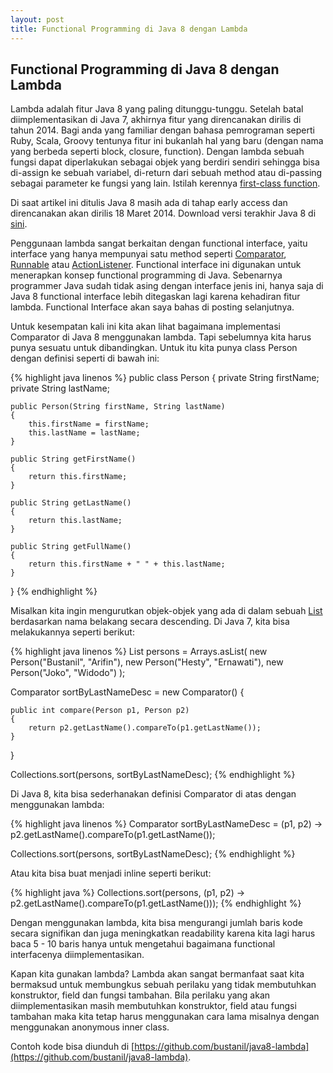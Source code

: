 ```yaml
---
layout: post
title: Functional Programming di Java 8 dengan Lambda
---
```


## Functional Programming di Java 8 dengan Lambda

Lambda adalah fitur Java 8 yang paling ditunggu-tunggu. Setelah batal diimplementasikan di Java 7, akhirnya fitur yang direncanakan dirilis di tahun 2014.
Bagi anda yang familiar dengan bahasa pemrograman seperti Ruby, Scala, Groovy tentunya fitur ini bukanlah hal yang baru (dengan nama yang berbeda seperti block, closure, function). Dengan lambda sebuah fungsi dapat diperlakukan sebagai objek yang berdiri sendiri sehingga bisa di-assign ke sebuah variabel, di-return dari sebuah method atau di-passing sebagai parameter ke fungsi yang lain. Istilah kerennya [first-class function](http://en.wikipedia.org/wiki/First-class_function).

Di saat artikel ini ditulis Java 8 masih ada di tahap early access dan direncanakan akan dirilis 18 Maret 2014. Download versi terakhir Java 8 di [sini](https://jdk8.java.net/lambda/).

Penggunaan lambda sangat berkaitan dengan functional interface, yaitu interface yang hanya mempunyai satu method seperti [Comparator](http://docs.oracle.com/javase/7/docs/api/java/util/Comparator.html), [Runnable](http://docs.oracle.com/javase/7/docs/api/java/lang/Runnable.html) atau [ActionListener](http://docs.oracle.com/javase/7/docs/api/java/awt/event/ActionListener.html). Functional interface ini digunakan untuk menerapkan konsep functional programming di Java. Sebenarnya programmer Java sudah tidak asing dengan interface jenis ini, hanya saja di Java 8 functional interface lebih ditegaskan lagi karena kehadiran fitur lambda. Functional Interface akan saya bahas di posting selanjutnya.

Untuk kesempatan kali ini kita akan lihat bagaimana implementasi Comparator di Java 8 menggunakan lambda. Tapi sebelumnya kita harus punya sesuatu untuk dibandingkan. Untuk itu kita punya class Person dengan definisi seperti di bawah ini:

{% highlight java linenos %}
public class Person
{
	private String firstName;
	private String lastName;

	public Person(String firstName, String lastName)
	{
		this.firstName = firstName;
		this.lastName = lastName;
	}

	public String getFirstName()
	{
		return this.firstName;
	}

	public String getLastName()
	{
		return this.lastName;
	}

	public String getFullName()
	{
		return this.firstName + " " + this.lastName;
	}
}
{% endhighlight %}

Misalkan kita ingin mengurutkan objek-objek yang ada di dalam sebuah [List](http://docs.oracle.com/javase/7/docs/api/java/util/List.html) berdasarkan nama belakang secara descending. Di Java 7, kita bisa melakukannya seperti berikut:

{% highlight java linenos %}
List<Person> persons = Arrays.asList(
	new Person("Bustanil", "Arifin"),
	new Person("Hesty", "Ernawati"),
	new Person("Joko", "Widodo")
);

Comparator<Person> sortByLastNameDesc = new Comparator<Person>()
{

	public int compare(Person p1, Person p2)
	{
		return p2.getLastName().compareTo(p1.getLastName());
	}

}

Collections.sort(persons, sortByLastNameDesc);
{% endhighlight %}

Di Java 8, kita bisa sederhanakan definisi Comparator di atas dengan menggunakan lambda:

{% highlight java linenos %}
Comparator<Person> sortByLastNameDesc = (p1, p2) -> p2.getLastName().compareTo(p1.getLastName());

Collections.sort(persons, sortByLastNameDesc);
{% endhighlight %}

Atau kita bisa buat menjadi inline seperti berikut:

{% highlight java %}
Collections.sort(persons, (p1, p2) -> p2.getLastName().compareTo(p1.getLastName()));
{% endhighlight %}

Dengan menggunakan lambda, kita bisa mengurangi jumlah baris kode secara signifikan dan juga meningkatkan readability karena kita lagi harus baca 5 - 10 baris hanya untuk mengetahui bagaimana functional interfacenya diimplementasikan. 

Kapan kita gunakan lambda? Lambda akan sangat bermanfaat saat kita bermaksud untuk membungkus sebuah perilaku yang tidak membutuhkan konstruktor, field dan fungsi tambahan. Bila perilaku yang akan diimplementasikan masih membutuhkan konstruktor, field atau fungsi tambahan maka kita tetap harus menggunakan cara lama misalnya dengan menggunakan anonymous inner class.

Contoh kode bisa diunduh di [https://github.com/bustanil/java8-lambda](https://github.com/bustanil/java8-lambda).
